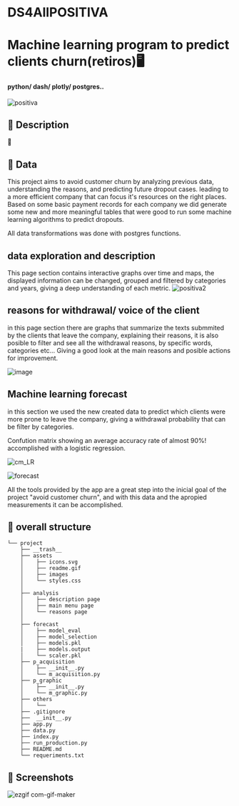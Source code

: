 
# DS4AllPOSITIVA

# Machine learning program to predict clients churn(retiros)🖥️   
####  python/ dash/ plotly/ postgres..
![positiva](https://user-images.githubusercontent.com/80784724/131435030-7e8573c4-6271-4599-b8a9-3583a707a3aa.png)

## :page_facing_up: Description 


📢 

## 💾  Data
This project aims to avoid customer churn by analyzing previous data, understanding the reasons, and predicting future dropout cases. leading to a more efficient company that can focus it's resources on the right places.
Based on some basic payment records for each company we did generate some new and more meaningful tables that were good to run some machine learning algorithms to predict dropouts.



All data transformations was done with postgres functions.

## data exploration and description

This page section contains interactive graphs over time and maps, the displayed information can be changed, grouped and filtered by categories and years, giving a deep understanding of each metric. 
![positiva2](https://user-images.githubusercontent.com/80784724/131430720-84222f8f-bf77-4b1c-baed-e623cccd7773.png)

## reasons for withdrawal/ voice of the client

in this page section there are graphs that summarize the texts submmited by the clients that leave the company, explaining their reasons, it is also posible to filter and see all the withdrawal reasons, by specific words, categories etc... Giving a good look at the main reasons and posible actions for improvement.

![image](https://user-images.githubusercontent.com/80784724/134083639-7b2eccf8-44ec-44ec-bb56-38db71e348e0.png)

## Machine learning forecast

in this section we used the new created data to predict which clients were more prone to leave the company, giving a withdrawal 
probability that can be filter by categories.


Confution matrix showing an average accuracy rate of almost 90%! accomplished with a logistic regression.

![cm_LR](https://user-images.githubusercontent.com/80784724/131927515-ca7deda7-0060-47fa-9748-d09cae2daade.png)

![forecast](https://user-images.githubusercontent.com/80784724/131927474-b6c39b23-5cd5-4606-981f-643cd753c7ac.png)


All the tools provided by the app are a great step into the inicial goal of the project "avoid customer churn", and with this data and the apropied measurements it can be accomplished.

## 📁 overall structure
```
└── project
    ├── __trash__
    ├── assets
    │    ├── icons.svg
    │    ├── readme.gif
    │    ├── images
    │    └── styles.css
    │    
    ├── analysis
    │    ├── description page
    │    ├── main menu page
    │    └── reasons page
    │
    ├── forecast
    │    ├── model_eval
    │    ├── model_selection
    │    ├── models.pkl
    |    ├── models.output
    │    └── scaler.pkl
    ├── p_acquisition
    │    ├── __init__.py
    │    └── m_acquisition.py
    ├── p_graphic
    │    ├── __init__.py
    │    └── m_graphic.py
    ├── others
    │    └── 
    ├── .gitignore
    ├──  __init__.py
    ├── app.py
    ├── data.py
    ├── index.py
    ├── run_production.py
    ├── README.md
    └── requeriments.txt  

```


## 🎨 Screenshots

![ezgif com-gif-maker](https://user-images.githubusercontent.com/80784724/131929043-1426553d-f2f6-4089-b233-0f3f80e85b90.gif)


